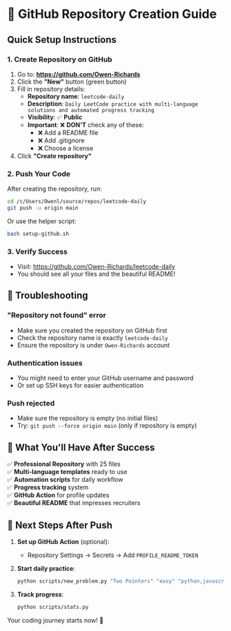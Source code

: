 # 🚀 GitHub Repository Creation Guide

## Quick Setup Instructions

### 1. Create Repository on GitHub
1. Go to: **https://github.com/Owen-Richards**
2. Click the **"New"** button (green button)
3. Fill in repository details:
   - **Repository name**: `leetcode-daily`
   - **Description**: `Daily LeetCode practice with multi-language solutions and automated progress tracking`
   - **Visibility**: ✅ **Public**
   - **Important**: ❌ **DON'T** check any of these:
     - ❌ Add a README file
     - ❌ Add .gitignore  
     - ❌ Choose a license
4. Click **"Create repository"**

### 2. Push Your Code
After creating the repository, run:
```bash
cd /c/Users/Owenl/source/repos/leetcode-daily
git push -u origin main
```

Or use the helper script:
```bash
bash setup-github.sh
```

### 3. Verify Success
- Visit: https://github.com/Owen-Richards/leetcode-daily
- You should see all your files and the beautiful README!

## 🔧 Troubleshooting

### "Repository not found" error
- Make sure you created the repository on GitHub first
- Check the repository name is exactly `leetcode-daily`
- Ensure the repository is under `Owen-Richards` account

### Authentication issues
- You might need to enter your GitHub username and password
- Or set up SSH keys for easier authentication

### Push rejected
- Make sure the repository is empty (no initial files)
- Try: `git push --force origin main` (only if repository is empty)

## 🎯 What You'll Have After Success

✅ **Professional Repository** with 25 files  
✅ **Multi-language templates** ready to use  
✅ **Automation scripts** for daily workflow  
✅ **Progress tracking** system  
✅ **GitHub Action** for profile updates  
✅ **Beautiful README** that impresses recruiters  

## 🚀 Next Steps After Push

1. **Set up GitHub Action** (optional):
   - Repository Settings → Secrets → Add `PROFILE_README_TOKEN`
   
2. **Start daily practice**:
   ```bash
   python scripts/new_problem.py "Two Pointers" "easy" "python,javascript"
   ```

3. **Track progress**:
   ```bash
   python scripts/stats.py
   ```

Your coding journey starts now! 🎉
